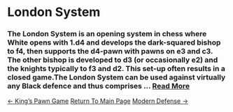 # London System

### The London System is an opening system in chess where White opens with 1.d4 and develops the dark-squared bishop to f4, then supports the d4-pawn with pawns on e3 and c3. The other bishop is developed to d3 (or occasionally e2) and the knights typically to f3 and d2. This set-up often results in a closed game.The London System can be used against virtually any Black defence and thus comprises ...  [Read More](https://en.wikipedia.org/wiki/London_System)

[<- King’s Pawn Game](King’sPawnGame.md)   [Return To Main Page](index.md)   [Modern Defense ->](ModernDefense.md)